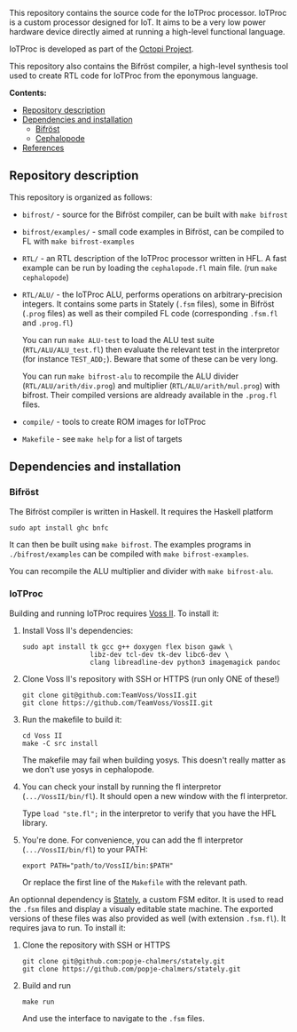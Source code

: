 




This repository contains the source code for the IoTProc processor. IoTProc is a custom processor designed for IoT. It aims to be a very low power hardware device directly aimed at running a high-level functional language.

IoTProc is developed as part of the [Octopi Project](https://octopi.chalmers.se/).

This repository also contains the Bifröst compiler, a high-level synthesis tool used to create RTL code for IoTProc from the eponymous language.

**Contents:**
- [Repository description](#repository-description)
- [Dependencies and installation](#dependencies-and-installation)
	- [Bifröst](#bifröst)
	- [Cephalopode](#cephalopode)
- [References](#references)

## Repository description

This repository is organized as follows:
- `bifrost/` - source for the Bifröst compiler, can be built with `make bifrost`
- `bifrost/examples/` - small code examples in Bifröst, can be compiled to FL with `make bifrost-examples`
- `RTL/` - an RTL description of the IoTProc processor written in HFL. A fast example can be run by loading the `cephalopode.fl` main file. (run `make cephalopode`)
- `RTL/ALU/` - the IoTProc ALU, performs operations on arbitrary-precision integers. It contains some parts in Stately (`.fsm` files), some in Bifröst (`.prog` files) as well as their compiled FL code (corresponding `.fsm.fl` and `.prog.fl`)

	You can run `make ALU-test` to load the ALU test suite (`RTL/ALU/ALU_test.fl`) then evaluate the relevant test in the interpretor (for instance `TEST_ADD;`). Beware that some of these can be very long.

	You can run `make bifrost-alu` to recompile the ALU divider (`RTL/ALU/arith/div.prog`) and multiplier (`RTL/ALU/arith/mul.prog`) with bifrost. Their compiled versions are aldready available in the `.prog.fl` files.

- `compile/` - tools to create ROM images for IoTProc
- `Makefile` - see `make help` for a list of targets

## Dependencies and installation

### Bifröst

The Bifröst compiler is written in Haskell. It requires the Haskell platform

	sudo apt install ghc bnfc

It can then be built using `make bifrost`. The examples programs in `./bifrost/examples` can be compiled with `make bifrost-examples`.

You can recompile the ALU multiplier and divider with `make bifrost-alu`.

### IoTProc

Building and running IoTProc requires [Voss II](https://github.com/TeamVoss/VossII). To install it:

1. Install Voss II's dependencies:

	```
	sudo apt install tk gcc g++ doxygen flex bison gawk \
	                 libz-dev tcl-dev tk-dev libc6-dev \
	                 clang libreadline-dev python3 imagemagick pandoc
	```

2. Clone Voss II's repository with SSH or HTTPS (run only ONE of these!)

	```
	git clone git@github.com:TeamVoss/VossII.git
	git clone https://github.com/TeamVoss/VossII.git
	```

3. Run the makefile to build it:

	```
	cd Voss II
	make -C src install
	```

	The makefile may fail when building yosys. This doesn't really matter as we don't use yosys in cephalopode.

4. You can check your install by running the fl interpretor (`.../VossII/bin/fl`). It should open a new window with the fl interpretor.

	Type `load "ste.fl";` in the interpretor to verify that you have the HFL library.

5. You're done. For convenience, you can add the fl interpretor (`.../VossII/bin/fl`) to your PATH:

	```
	export PATH="path/to/VossII/bin:$PATH"
	```

	Or replace the first line of the `Makefile` with the relevant path.

An optionnal dependency is [Stately](https://github.com/popje-chalmers/stately), a custom FSM editor. It is used to read the `.fsm` files and display a visualy editable state machine. The exported versions of these files was also provided as well (with extension `.fsm.fl`). It requires java to run. To install it:

1. Clone the repository with SSH or HTTPS

	```
	git clone git@github.com:popje-chalmers/stately.git
	git clone https://github.com/popje-chalmers/stately.git
	```

2. Build and run

	```
	make run
	```

	And use the interface to navigate to the `.fsm` files.


